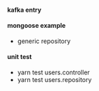 #### kafka entry

#### mongoose example

- generic repository

#### unit test

- yarn test users.controller
- yarn test users.repository